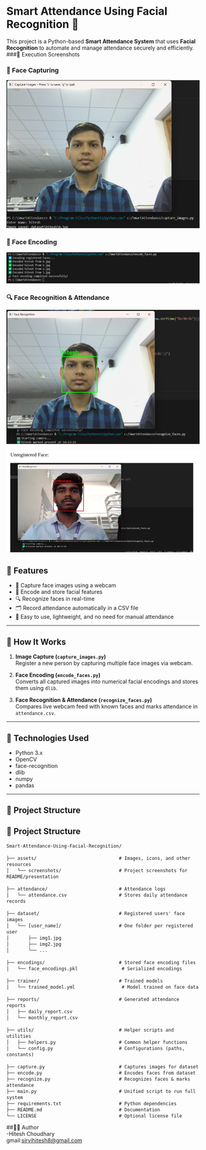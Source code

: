 # Smart Attendance Using Facial Recognition 🎯

This project is a Python-based **Smart Attendance System** that uses **Facial Recognition** to automate and manage attendance securely and efficiently.
###📸 Execution Screenshots  
### 🎥 Face Capturing  
![Capture](assets/screenshots/0.png)

### 🧠 Face Encoding
![Encoding](assets/screenshots/1.png)

### 🔍 Face Recognition & Attendance
![Recognition](assets/screenshots/2.png)

![Face Recognition Demo](assets/screenshots/3.png)



## 📌 Features

- 🎥 Capture face images using a webcam
- 🧠 Encode and store facial features
- 🔍 Recognize faces in real-time
- 🗂 Record attendance automatically in a CSV file
- 🧾 Easy to use, lightweight, and no need for manual attendance

---

## 🚀 How It Works

1. **Image Capture (`capture_images.py`)**  
   Register a new person by capturing multiple face images via webcam.

2. **Face Encoding (`encode_faces.py`)**  
   Converts all captured images into numerical facial encodings and stores them using `dlib`.

3. **Face Recognition & Attendance (`recognize_faces.py`)**  
   Compares live webcam feed with known faces and marks attendance in `attendance.csv`.

---

## 🧰 Technologies Used

- Python 3.x
- OpenCV
- face-recognition
- dlib
- numpy
- pandas

---
## 📂 Project Structure
## 📂 Project Structure

```
Smart-Attendance-Using-Facial-Recognition/  

├── assets/                              # Images, icons, and other resources  
│   └── screenshots/                     # Project screenshots for README/presentation  

├── attendance/                          # Attendance logs  
│   └── attendance.csv                   # Stores daily attendance records  

├── dataset/                             # Registered users' face images  
│   └── [user_name]/                     # One folder per registered user  
│       ├── img1.jpg  
│       ├── img2.jpg  
│       └── ...  

├── encodings/                           # Stored face encoding files  
│   └── face_encodings.pkl                # Serialized encodings  

├── trainer/                             # Trained models  
│   └── trained_model.yml                 # Model trained on face data  

├── reports/                             # Generated attendance reports  
│   ├── daily_report.csv  
│   └── monthly_report.csv  

├── utils/                               # Helper scripts and utilities  
│   ├── helpers.py                       # Common helper functions  
│   └── config.py                        # Configurations (paths, constants)  

├── capture.py                           # Captures images for dataset  
├── encode.py                            # Encodes faces from dataset  
├── recognize.py                         # Recognizes faces & marks attendance  
├── main.py                              # Unified script to run full system  
├── requirements.txt                     # Python dependencies  
├── README.md                            # Documentation  
└── LICENSE                              # Optional license file  
```



##🧑‍💻 Author  
-Hitesh Choudhary  
gmail:sirvihitesh8@gmail.com
